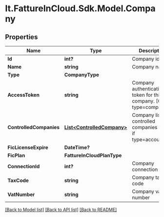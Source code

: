 # It.FattureInCloud.Sdk.Model.Company

## Properties

Name | Type | Description | Notes
------------ | ------------- | ------------- | -------------
**Id** | **int?** | Company id | [optional] 
**Name** | **string** | Company name | [optional] 
**Type** | **CompanyType** |  | [optional] 
**AccessToken** | **string** | Company authentication token for this company. [Only if type&#x3D;company] | [optional] 
**ControlledCompanies** | [**List&lt;ControlledCompany&gt;**](ControlledCompany.md) | Company list of controlled companies [Only if type&#x3D;accountant] | [optional] 
**FicLicenseExpire** | **DateTime?** |  | [optional] 
**FicPlan** | **FattureInCloudPlanType** |  | [optional] 
**ConnectionId** | **int?** | Company connection id | [optional] 
**TaxCode** | **string** | Company tax code | [optional] 
**VatNumber** | **string** | Company vat number | [optional] 

[[Back to Model list]](../README.md#documentation-for-models) [[Back to API list]](../README.md#documentation-for-api-endpoints) [[Back to README]](../README.md)

